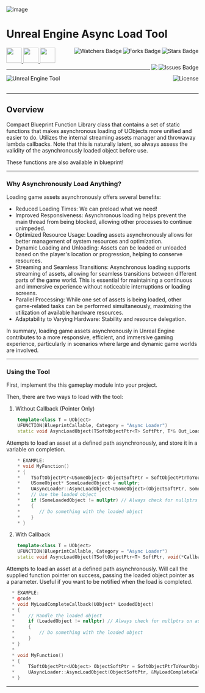 ![image](https://user-images.githubusercontent.com/43964243/235778441-9dfb45ab-befd-480b-bc30-5eab5dc2efef.png)

# Unreal Engine Async Load Tool

<!-- Header Start -->
<a href = "https://docs.unrealengine.com/5.3/en-US/"> <img height="40" img width="40" src="https://cdn.simpleicons.org/unrealengine/white"> </a> 
<a href = "https://learn.microsoft.com/en-us/cpp/c-language"> <img height="40" img width="40" src="https://cdn.simpleicons.org/c"> </a>
<a href = "https://learn.microsoft.com/en-us/cpp/cpp-language"> <img height="40" img width="40" src="https://cdn.simpleicons.org/c++"> </a>
<img align="right" alt="Stars Badge" src="https://img.shields.io/github/stars/jdsherbert/Unreal-Engine-Async-Load-Tool?label=%E2%AD%90"/>
<img align="right" alt="Forks Badge" src="https://img.shields.io/github/forks/jdsherbert/Unreal-Engine-Async-Load-Tool?label=%F0%9F%8D%B4"/>
<img align="right" alt="Watchers Badge" src="https://img.shields.io/github/watchers/jdsherbert/Unreal-Engine-Async-Load-Tool?label=%F0%9F%91%81%EF%B8%8F"/>
<img align="right" alt="Issues Badge" src="https://img.shields.io/github/issues/jdsherbert/Unreal-Engine-Async-Load-Tool?label=%E2%9A%A0%EF%B8%8F"/>
<img align="right" src="https://hits.seeyoufarm.com/api/count/incr/badge.svg?url=https%3A%2F%2Fgithub.com%2FJDSherbert%2FUnreal-Engine-Async-Load-Tool%2Fhit-counter%2FREADME&count_bg=%2379C83D&title_bg=%23555555&labelColor=0E1128&title=🔍&style=for-the-badge">
<!-- Header End --> 

-----------------------------------------------------------------------

<a href="https://docs.unrealengine.com/5.3/en-US/"> 
  <img align="left" alt="Unreal Engine Tool" src="https://img.shields.io/badge/Unreal%20Engine%20Template-black?style=for-the-badge&logo=unrealengine&logoColor=white&color=black&labelColor=black"> </a>
  
<a href="https://choosealicense.com/licenses/mit/"> 
  <img align="right" alt="License" src="https://img.shields.io/badge/License%20:%20MIT-black?style=for-the-badge&logo=mit&logoColor=white&color=black&labelColor=black"> </a>
  
<br></br>

-----------------------------------------------------------------------
## Overview
Compact Blueprint Function Library class that contains a set of static functions that makes asynchronous loading of UObjects more unified and easier to do.
Utilizes the internal streaming assets manager and throwaway lambda callbacks.
Note that this is naturally latent, so always assess the validity of the asynchronously loaded object before use.

These functions are also available in blueprint!

-----------------------------------------------------------------------

### Why Asynchronously Load Anything?
Loading game assets asynchronously offers several benefits:

- Reduced Loading Times: We can preload what we need!
- Improved Responsiveness: Asynchronous loading helps prevent the main thread from being blocked, allowing other processes to continue unimpeded.
- Optimized Resource Usage: Loading assets asynchronously allows for better management of system resources and optimization.
- Dynamic Loading and Unloading: Assets can be loaded or unloaded based on the player's location or progression, helping to conserve resources.
- Streaming and Seamless Transitions: Asynchronous loading supports streaming of assets, allowing for seamless transitions between different parts of the game world. This is essential for maintaining a continuous and immersive experience without noticeable interruptions or loading screens.
- Parallel Processing: While one set of assets is being loaded, other game-related tasks can be performed simultaneously, maximizing the utilization of available hardware resources.
- Adaptability to Varying Hardware: Stability and resource delegation.

In summary, loading game assets asynchronously in Unreal Engine contributes to a more responsive, efficient, and immersive gaming experience, particularly in scenarios where large and dynamic game worlds are involved.

-----------------------------------------------------------------------
### Using the Tool

First, implement the this gameplay module into your project.

Then, there are two ways to load with the tool:
1. Without Callback (Pointer Only)
```cpp
    template<class T = UObject>
    UFUNCTION(BlueprintCallable, Category = "Async Loader")
    static void AsyncLoadObject(TSoftObjectPtr<T> SoftPtr, T*& Out_LoadedObject);
```
Attempts to load an asset at a defined path asynchronously, and store it in a variable on completion.
```cpp    
    * EXAMPLE:
    * void MyFunction()
    * { 
    *    TSoftObjectPtr<USomeObject> ObjectSoftPtr = SoftObjectPtrToYourObject;
    *    USomeObject* SomeLoadedObject = nullptr;
    *    UAsyncLoader::AsyncLoadObject<USomeObject>(ObjectSoftPtr, SomeLoadedObject);
    *    // Use the loaded object
    *    if (SomeLoadedObject != nullptr) // Always check for nullptrs on asyncloaded objects
    *    {
    *       // Do something with the loaded object
    *    }
    * }
```


2. With Callback
```cpp
    template<class T = UObject>
    UFUNCTION(BlueprintCallable, Category = "Async Loader")
    static void AsyncLoadObject(TSoftObjectPtr<T> SoftPtr, void(*Callback)(T* LoadedObject));
```
Attempts to load an asset at a defined path asynchronously.
Will call the supplied function pointer on success, passing the loaded object pointer as a parameter.
Useful if you want to be notified when the load is completed.
```cpp
  * EXAMPLE:
  * @code
  * void MyLoadCompleteCallback(UObject* LoadedObject)
  * {
  *     // Handle the loaded object
  *     if (LoadedObject != nullptr) // Always check for nullptrs on asyncloaded objects
  *     {
  *         // Do something with the loaded object
  *     }
  * }
  *
  * void MyFunction()
  * {
  *     TSoftObjectPtr<UObject> ObjectSoftPtr = SoftObjectPtrToYourObject;
  *     UAsyncLoader::AsyncLoadObject(ObjectSoftPtr, &MyLoadCompleteCallback);
  * }
```


-----------------------------------------------------------------------


